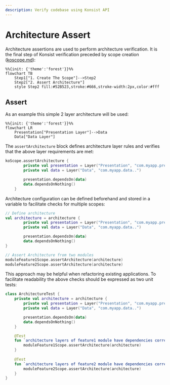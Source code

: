 ```yaml
---
description: Verify codebase using Konsist API
---
```


# Architecture Assert

Architecture assertions are used to perform architecture verification. It is the final step of Konsist verification preceded by scope creation ([koscope.md](koscope.md "mention")):

```mermaid
%%{init: {'theme':'forest'}}%%
flowchart TB
    Step1["1. Create The Scope"]-->Step2
    Step2["2. Assert Architecture"]
    style Step2 fill:#52B523,stroke:#666,stroke-width:2px,color:#fff
```

## Assert

As an example this simple 2 layer architecture will be used:

```mermaid
%%{init: {'theme':'forest'}}%%
flowchart LR
    Presentation["Presentation Layer"]-->Data
    Data["Data Layer"]
```

The `assertArchitecture` block defines architecture layer rules and verifies that the above layer requirements are met:

```kotlin
koScope.assertArchitecture {
        private val presentation = Layer("Presentation", "com.myapp.presentation..")
        private val data = Layer("Data", "com.myapp.data..")

        presentation.dependsOn(data)
        data.dependsOnNothing()
    }
```

Architecture configuration can be defined beforehand and stored in a variable to facilitate checks for multiple scopes:&#x20;

```kotlin
// Define architecture
val architecture = architecture {
        private val presentation = Layer("Presentation", "com.myapp.presentation..")
        private val data = Layer("Data", "com.myapp.data..")

        presentation.dependsOn(data)
        data.dependsOnNothing()
}

// Assert Architecture from two modules
moduleFeature1Scope.assertArchitecture(architecture)
moduleFeature2Scope.assertArchitecture(architecture)
```

This approach may be helpful when refactoring existing applications. To facilitate readability the above checks should be expressed as two unit tests:

```kotlin
class ArchitectureTest {
    private val architecture = architecture {
        private val presentation = Layer("Presentation", "com.myapp.presentation..")
        private val data = Layer("Data", "com.myapp.data..")

        presentation.dependsOn(data)
        data.dependsOnNothing()
    }

    @Test
    fun `architecture layers of feature1 module have dependencies correct`() {
        moduleFeature1Scope.assertArchitecture(architecture)
    }
    
    @Test
    fun `architecture layers of feature2 module have dependencies correct`() {
        moduleFeature2Scope.assertArchitecture(architecture)
    }
}
```

##
